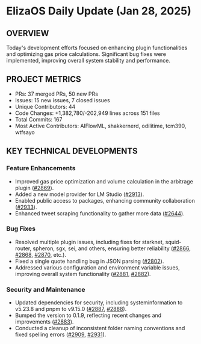 # ElizaOS Daily Update (Jan 28, 2025)

## OVERVIEW 
Today's development efforts focused on enhancing plugin functionalities and optimizing gas price calculations. Significant bug fixes were implemented, improving overall system stability and performance.

## PROJECT METRICS
- PRs: 37 merged PRs, 50 new PRs
- Issues: 15 new issues, 7 closed issues
- Unique Contributors: 44
- Code Changes: +1,382,780/-202,949 lines across 151 files
- Total Commits: 167
- Most Active Contributors: AIFlowML, shakkernerd, odilitime, tcm390, wtfsayo

## KEY TECHNICAL DEVELOPMENTS

### Feature Enhancements
- Improved gas price optimization and volume calculation in the arbitrage plugin ([#2869](https://github.com/elizaos/eliza/pull/2869)).
- Added a new model provider for LM Studio ([#2913](https://github.com/elizaos/eliza/pull/2913)).
- Enabled public access to packages, enhancing community collaboration ([#2933](https://github.com/elizaos/eliza/pull/2933)).
- Enhanced tweet scraping functionality to gather more data ([#2644](https://github.com/elizaos/eliza/pull/2644)).

### Bug Fixes
- Resolved multiple plugin issues, including fixes for starknet, squid-router, spheron, sgx, sei, and others, ensuring better reliability ([#2866](https://github.com/elizaos/eliza/pull/2866), [#2868](https://github.com/elizaos/eliza/pull/2868), [#2870](https://github.com/elizaos/eliza/pull/2870), etc.).
- Fixed a single quote handling bug in JSON parsing ([#2802](https://github.com/elizaos/eliza/pull/2802)).
- Addressed various configuration and environment variable issues, improving overall system functionality ([#2881](https://github.com/elizaos/eliza/pull/2881), [#2882](https://github.com/elizaos/eliza/pull/2882)).

### Security and Maintenance
- Updated dependencies for security, including systeminformation to v5.23.8 and pnpm to v9.15.0 ([#2887](https://github.com/elizaos/eliza/pull/2887), [#2888](https://github.com/elizaos/eliza/pull/2888)).
- Bumped the version to 0.1.9, reflecting recent changes and improvements ([#2883](https://github.com/elizaos/eliza/pull/2883)).
- Conducted a cleanup of inconsistent folder naming conventions and fixed spelling errors ([#2909](https://github.com/elizaos/eliza/pull/2909), [#2931](https://github.com/elizaos/eliza/pull/2931)).